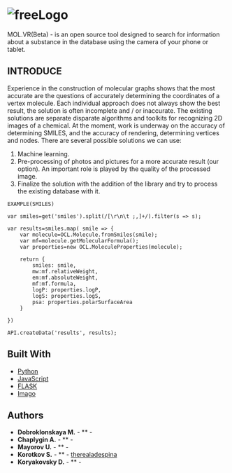 # ![freeLogo](https://user-images.githubusercontent.com/49564849/68621524-05391080-04e1-11ea-907f-c0314c61416f.jpeg)

MOL.VR(Beta) - is an open source tool designed to search for information about a substance in the database using the camera of your phone or tablet.
 
## INTRODUCE

Experience in the construction of molecular graphs shows that the most accurate are the questions of accurately determining the coordinates of a vertex molecule. Each individual approach does not always show the best result, the solution is often incomplete and / or inaccurate. The existing solutions are separate disparate algorithms and toolkits for recognizing 2D images of a chemical.
At the moment, work is underway on the accuracy of determining SMILES, and the accuracy of rendering, determining vertices and nodes.
There are several possible solutions we can use:
1) Machine learning.
2) Pre-processing of photos and pictures for a more accurate result (our option). An important role is played by the quality of the processed image.
3) Finalize the solution with the addition of the library and try to process the existing database with it.

```
EXAMPLE(SMILES)

var smiles=get('smiles').split(/[\r\n\t ;,]+/).filter(s => s);

var results=smiles.map( smile => {
    var molecule=OCL.Molecule.fromSmiles(smile);
    var mf=molecule.getMolecularFormula();
    var properties=new OCL.MoleculeProperties(molecule);
    
    return {
        smiles: smile,
        mw:mf.relativeWeight,
        em:mf.absoluteWeight,
        mf:mf.formula,
        logP: properties.logP,
        logS: properties.logS,
        psa: properties.polarSurfaceArea
    }
    
})

API.createData('results', results);
```

## Built With

* [Python](https://www.python.org/)
* [JavaScript](https://www.javascript.com/)
* [FLASK](https://www.palletsprojects.com/p/flask/)
* [Imago](https://lifescience.opensource.epam.com/imago/imago_console.html)


## Authors

* **Dobroklonskaya M.** - ** - [](https://github.com/PurpleBooth)
* **Chaplygin A.** - ** - [](https://github.com/PurpleBooth)
* **Mayorov U.** - ** - [](https://github.com/PurpleBooth)
* **Korotkov S.** - ** - [therealadespina](https://github.com/therealadespina)
* **Koryakovsky D.** - ** - [](https://github.com/PurpleBooth)
